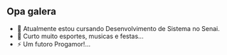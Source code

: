 ## Opa galera

- 🔭 Atualmente estou cursando Desenvolvimento de Sistema no Senai.
- 👯 Curto muito esportes, musicas e festas... 
- ⚡ Um futoro Progamor!...
